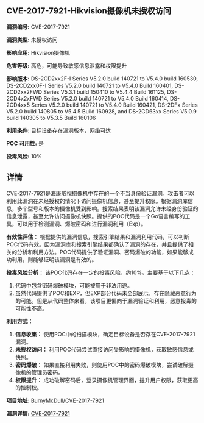 ## CVE-2017-7921-Hikvision摄像机未授权访问

**漏洞编号:** CVE-2017-7921

**漏洞类型:** 未授权访问

**影响应用:** Hikvision摄像机

**危害等级:** 高危，可能导致敏感信息泄露和权限提升

**影响版本:** DS-2CD2xx2F-I Series V5.2.0 build 140721 to V5.4.0 build 160530, DS-2CD2xx0F-I Series V5.2.0 build 140721 to V5.4.0 Build 160401, DS-2CD2xx2FWD Series V5.3.1 build 150410 to V5.4.4 Build 161125, DS-2CD4x2xFWD Series V5.2.0 build 140721 to V5.4.0 Build 160414, DS-2CD4xx5 Series V5.2.0 build 140721 to V5.4.0 Build 160421, DS-2DFx Series V5.2.0 build 140805 to V5.4.5 Build 160928, and DS-2CD63xx Series V5.0.9 build 140305 to V5.3.5 Build 160106

**利用条件:** 目标设备存在漏洞版本，网络可达

**POC 可用性:** 是

**投毒风险:** 10%

## 详情

CVE-2017-7921是海康威视摄像机中存在的一个不当身份验证漏洞。攻击者可以利用此漏洞在未经授权的情况下访问摄像机信息，甚至提升权限。根据漏洞库信息，多个型号和版本的摄像机受到影响。搜索结果表明该漏洞允许未经身份验证的信息泄露，甚至允许访问摄像机快照。提供的POC代码是一个Go语言编写的工具，可以用于检测漏洞、爆破密码和进行漏洞利用（Exp）。

**有效性评估：**
根据提供的漏洞信息，搜索引擎结果和漏洞利用代码，可以判断POC代码有效。因为漏洞库和搜索引擎结果都确认了漏洞的存在，并且提供了相关的分析和利用方法。POC代码提供了验证漏洞、密码爆破的功能，如果能够成功利用，则能够证明该漏洞是有效的。

**投毒风险分析：**
该POC代码存在一定的投毒风险，约10%。主要基于以下几点：
1.  代码中包含密码爆破模块，可能被用于非法用途。
2.  虽然代码提供了POC和EXP，但EXP部分代码未全部展示，存在隐藏恶意行为的可能。但是从代码整体来看，该项目更偏向于漏洞验证和利用，恶意投毒的可能性不高。

**利用方式：**
1.  **信息收集：** 使用POC中的扫描模块，确定目标设备是否存在CVE-2017-7921漏洞。
2.  **未授权访问：** 利用POC代码尝试直接访问受影响的摄像机，获取敏感信息或快照。
3.  **密码爆破：** 如果直接利用失败，则使用POC中的密码爆破模块，尝试破解摄像机的管理员密码。
4.  **权限提升：** 成功破解密码后，登录摄像机管理界面，提升用户权限，获取更高的控制权。

**项目地址:** [BurnyMcDull/CVE-2017-7921](https://github.com/BurnyMcDull/CVE-2017-7921)

**漏洞详情:** [CVE-2017-7921](https://nvd.nist.gov/vuln/detail/CVE-2017-7921)